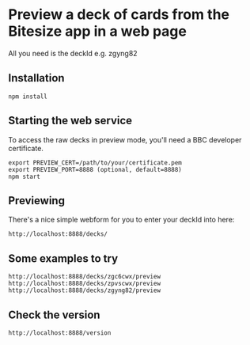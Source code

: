# Preview a deck of cards from the Bitesize app in a web page #

All you need is the deckId e.g. zgyng82

## Installation ##
```
npm install
```

## Starting the web service ##

To access the raw decks in preview mode, you'll need a BBC developer certificate.

```
export PREVIEW_CERT=/path/to/your/certificate.pem
export PREVIEW_PORT=8888 (optional, default=8888)
npm start
```

## Previewing ##

There's a nice simple webform for you to enter your deckId into here:

```
http://localhost:8888/decks/
```

## Some examples to try ##

```
http://localhost:8888/decks/zgc6cwx/preview
http://localhost:8888/decks/zpvscwx/preview
http://localhost:8888/decks/zgyng82/preview
```

## Check the version ##

```
http://localhost:8888/version
